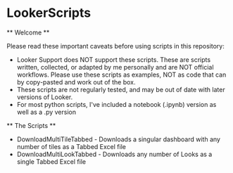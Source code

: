 # LookerScripts



** Welcome **

Please read these important caveats before using scripts in this repository: 
- Looker Support does NOT support these scripts. These are scripts written, collected, or adapted by me personally and are NOT official workflows. Please use these scripts as examples, NOT as code that can by copy-pasted and work out of the box. 
- These scripts are not regularly tested, and may be out of date with later versions of Looker.
- For most python scripts, I've included a notebook (.ipynb) version as well as a .py version

** The Scripts **

- DownloadMultiTileTabbed - Downloads a singular dashboard with any number of tiles as a Tabbed Excel file
- DownloadMultiLookTabbed - Downloads any number of Looks as a single Tabbed Excel file

